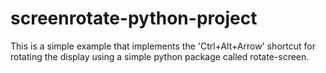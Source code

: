# screenrotate-python-project
This is a simple example that implements the 'Ctrl+Alt+Arrow' shortcut for rotating the display using a simple python package called rotate-screen.

